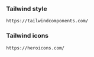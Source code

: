 ### Tailwind style
```
https://tailwindcomponents.com/
```

### Tailwind icons
```
https://heroicons.com/
```
